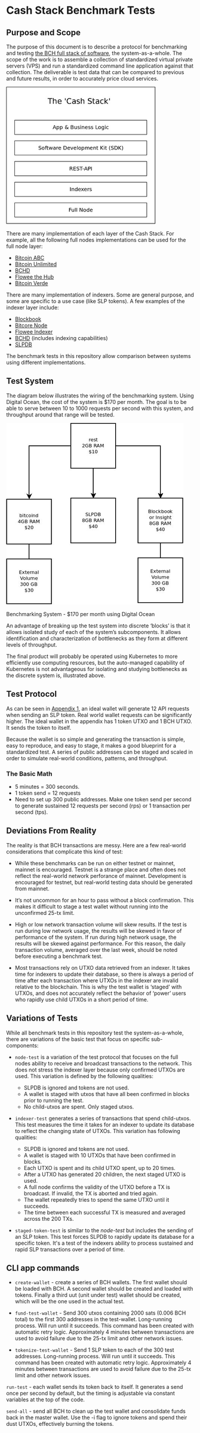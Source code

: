 # Cash Stack Benchmark Tests


## Purpose and Scope
The purpose of this document is to describe a protocol for benchmarking and testing [the BCH full stack of software](https://troutsblog.com/research/bitcoin-cash/how-to-bch-full-stack-developer), the system-as-a-whole. The scope of the work is to assemble a collection of standardized virtual private servers (VPS) and run a standardized command line application against that collection. The deliverable is test data that can be compared to previous and future results, in order to accurately price cloud services.

![The 'Cash Stack' Software Stack](./cash-stack.jpeg)

There are many implementation of each layer of the Cash Stack. For example, all the following full nodes implementations can be used for the full node layer:

- [Bitcoin ABC](https://www.bitcoinabc.org/)
- [Bitcoin Unlimited](https://www.bitcoinunlimited.info/download)
- [BCHD](https://bchd.cash/)
- [Flowee the Hub](https://flowee.org/)
- [Bitcoin Verde](https://github.com/SoftwareVerde/bitcoin-verde)

There are many implementation of indexers. Some are general purpose, and some are specific to a use case (like SLP tokens). A few examples of the indexer layer include:

- [Blockbook](https://troutsblog.com/research/bitcoin-cash/blockbook)
- [Bitcore Node](https://troutsblog.com/research/bitcoin-cash/bitcore-node-insight-api)
- [Flowee Indexer](https://flowee.org/)
- [BCHD](https://bchd.cash/) (includes indexing capabilities)
- [SLPDB](https://github.com/simpleledger/SLPDB)

The benchmark tests in this repository allow comparison between systems using different implementations.

## Test System
The diagram below illustrates the wiring of the benchmarking system. Using Digital Ocean, the cost of the system is $170 per month. The goal is to be able to serve between 10 to 1000 requests per second with this system, and throughput around that range will be tested.

![Benchmarking System - $170 per month using Digital Ocean](./benchmark-system.jpeg)

Benchmarking System - $170 per month using Digital Ocean

An advantage of breaking up the test system into discrete ‘blocks’ is that it allows isolated study of each of the system’s subcomponents. It allows identification and characterization of bottlenecks as they form at different levels of throughput.

The final product will probably be operated using Kubernetes to more efficiently use computing resources, but the auto-managed capability of Kubernetes is not advantageous for isolating and studying bottlenecks as the discrete system is, illustrated above.

## Test Protocol
As can be seen in [Appendix 1](./apdx1-example-slp-token-transaction.md), an ideal wallet will generate 12 API requests when sending an SLP token. Real world wallet requests can be significantly higher. The ideal wallet in the appendix has 1 token UTXO and 1 BCH UTXO. It sends the token to itself.

Because the wallet is so simple and generating the transaction is simple, easy to reproduce, and easy to stage, it makes a good blueprint for a standardized test. A series of public addresses can be staged and scaled in order to simulate real-world conditions, patterns, and throughput.


### The Basic Math
- 5 minutes = 300 seconds.
- 1 token send = 12 requests
- Need to set up 300 public addresses. Make one token send per second to generate sustained 12 requests per second (rps) or 1 transaction per second (tps).

## Deviations From Reality
The reality is that BCH transactions are messy. Here are a few real-world considerations that complicate this kind of test:

- While these benchmarks can be run on either testnet or mainnet, mainnet is encouraged. Testnet is a strange place and often does not reflect the real-world network perforance of mainnet. Development is encouraged for testnet, but real-world testing data should be generated from mainnet.

- It’s not uncommon for an hour to pass without a block confirmation. This makes it difficult to stage a test wallet without running into the unconfirmed 25-tx limit.

- High or low network transaction volume will skew results. If the test is run during low network usage, the results will be skewed in favor of performance of the system. If run during high network usage, the results will be skewed against performance. For this reason, the daily transaction volume, averaged over the last week, should be noted before executing a benchmark test.

- Most transactions rely on UTXO data retrieved from an indexer. It takes time for indexers to update their database, so there is always a period of time after each transaction where UTXOs in the indexer are invalid relative to the blockchain. This is why the test wallet is ‘staged’ with UTXOs, and does not accurately reflect the behavior of ‘power’ users who rapidly use child UTXOs in a short period of time.

## Variations of Tests
While all benchmark tests in this repository test the system-as-a-whole, there are variations of the basic test that focus on specific sub-components:

- `node-test` is a variation of the test protocol that focuses on the full nodes ability to receive and broadcast transactions to the network. This does not stress the indexer layer because only confirmed UTXOs are used. This variation is defined by the following qualities:
  - SLPDB is ignored and tokens are not used.
  - A wallet is staged with utxos that have all been confirmed in blocks prior to running the test.
  - No child-utxos are spent. Only staged utxos.

- `indexer-test` generates a series of transactions that spend child-utxos. This test measures the time it takes for an indexer to update its database to reflect the changing state of UTXOs. This variation has following qualities:
  - SLPDB is ignored and tokens are not used.
  - A wallet is staged with 10 UTXOs that have been confirmed in blocks.
  - Each UTXO is spent and its child UTXO spent, up to 20 times.
  - After a UTXO has generated 20 children, the next staged UTXO is used.
  - A full node confirms the validity of the UTXO before a TX is broadcast. If invalid, the TX is aborted and tried again.
  - The wallet repeatedly tries to spend the same UTXO until it succeeds.
  - The time between each successful TX is measured and averaged across the 200 TXs.

- `staged-token-test` is similar to the *node-test* but includes the sending of an SLP token. This test forces SLPDB to rapidly update its database for a specific token. It's a test of the indexers ability to process sustained and rapid SLP transactions over a period of time.


## CLI app commands
- `create-wallet` - create a series of BCH wallets. The first wallet should be loaded with BCH. A second wallet should be created and loaded with tokens. Finally a third uut (unit under test) wallet should be created, which will be the one used in the actual test.


- `fund-test-wallet` - Send 300 utxos containing 2000 sats (0.006 BCH total) to the first 300 addresses in the test-wallet. Long-running process. Will run until it succeeds.
This command has been created with automatic retry logic. Approximately 4 minutes between transactions are used to avoid failure due to the 25-tx limit and other network issues.


- `tokenize-test-wallet` - Send 1 SLP token to each of the 300 test addresses. Long-running process. Will run until it succeeds.
This command has been created with automatic retry logic. Approximately 4 minutes between transactions are used to avoid failure due to the 25-tx limit and other network issues.


`run-test` - each wallet sends its token back to itself. It generates a send once per second by default, but the timing is adjustable via constant variables at the top of the code.


`send-all` - send all BCH to clean up the test wallet and consolidate funds back in the master wallet. Use the -i flag to ignore tokens and spend their dust UTXOs, effectively burning the tokens.
